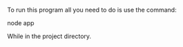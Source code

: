 To run this program all you need to do is use the command:

node app

While in the project directory.